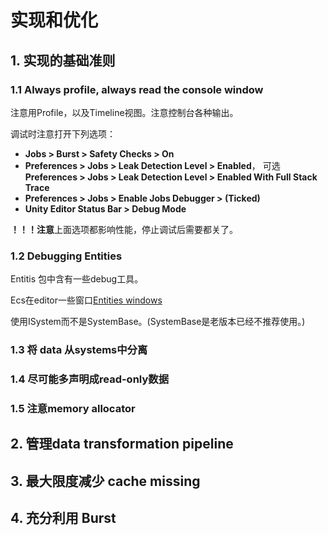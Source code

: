 # 实现和优化

## 1. 实现的基础准则

### 1.1 Always profile, always read the console window

注意用Profile，以及Timeline视图。注意控制台各种输出。

调试时注意打开下列选项：

- **Jobs > Burst > Safety Checks > On**
- **Preferences > Jobs > Leak Detection Level > Enabled**， 可选 **Preferences > Jobs > Leak Detection Level > Enabled With Full Stack Trace**
- **Preferences > Jobs > Enable Jobs Debugger > (Ticked)**
- **Unity Editor Status Bar > Debug Mode**

**！！！注意**上面选项都影响性能，停止调试后需要都关了。

### 1.2 Debugging Entities

Entitis 包中含有一些debug工具。

Ecs在editor一些窗口[Entities windows](https://docs.unity3d.com/Packages/com.unity.entities@latest?subfolder=/manual/editor-workflows.html)

使用ISystem而不是SystemBase。(SystemBase是老版本已经不推荐使用。)

### 1.3  将 data 从systems中分离

### 1.4 尽可能多声明成read-only数据

### 1.5 注意memory allocator

## 2. 管理data transformation pipeline

## 3. 最大限度减少 cache missing

## 4. 充分利用 Burst
